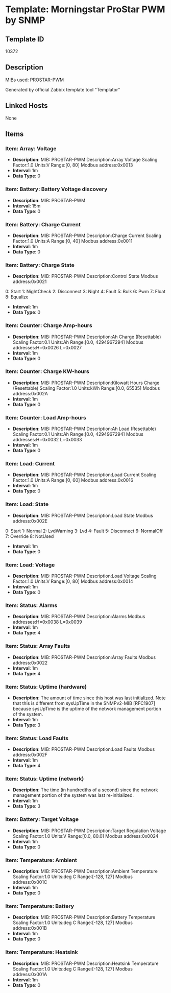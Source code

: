 # Template: Morningstar ProStar PWM by SNMP

## Template ID
10372

## Description
MIBs used:
PROSTAR-PWM

Generated by official Zabbix template tool "Templator"

## Linked Hosts
None

## Items

### Item: Array: Voltage
- **Description**: MIB: PROSTAR-PWM
Description:Array Voltage
Scaling Factor:1.0
Units:V
Range:[0, 80]
Modbus address:0x0013
- **Interval**: 1m
- **Data Type**: 0

### Item: Battery: Battery Voltage discovery
- **Description**: MIB: PROSTAR-PWM
- **Interval**: 15m
- **Data Type**: 0

### Item: Battery: Charge Current
- **Description**: MIB: PROSTAR-PWM
Description:Charge Current
Scaling Factor:1.0
Units:A
Range:[0, 40]
Modbus address:0x0011
- **Interval**: 1m
- **Data Type**: 0

### Item: Battery: Charge State
- **Description**: MIB: PROSTAR-PWM
Description:Control State
Modbus address:0x0021

0: Start
1: NightCheck
2: Disconnect
3: Night
4: Fault
5: Bulk
6: Pwm
7: Float
8: Equalize
- **Interval**: 1m
- **Data Type**: 0

### Item: Counter: Charge Amp-hours
- **Description**: MIB: PROSTAR-PWM
Description:Ah Charge (Resettable)
Scaling Factor:0.1
Units:Ah
Range:[0.0, 4294967294]
Modbus addresses:H=0x0026 L=0x0027
- **Interval**: 1m
- **Data Type**: 0

### Item: Counter: Charge KW-hours
- **Description**: MIB: PROSTAR-PWM
Description:Kilowatt Hours Charge (Resettable)
Scaling Factor:1.0
Units:kWh
Range:[0.0, 65535]
Modbus address:0x002A
- **Interval**: 1m
- **Data Type**: 0

### Item: Counter: Load Amp-hours
- **Description**: MIB: PROSTAR-PWM
Description:Ah Load (Resettable)
Scaling Factor:0.1
Units:Ah
Range:[0.0, 4294967294]
Modbus addresses:H=0x0032 L=0x0033
- **Interval**: 1m
- **Data Type**: 0

### Item: Load: Current
- **Description**: MIB: PROSTAR-PWM
Description:Load Current
Scaling Factor:1.0
Units:A
Range:[0, 60]
Modbus address:0x0016
- **Interval**: 1m
- **Data Type**: 0

### Item: Load: State
- **Description**: MIB: PROSTAR-PWM
Description:Load State
Modbus address:0x002E

0: Start
1: Normal
2: LvdWarning
3: Lvd
4: Fault
5: Disconnect
6: NormalOff
7: Override
8: NotUsed
- **Interval**: 1m
- **Data Type**: 0

### Item: Load: Voltage
- **Description**: MIB: PROSTAR-PWM
Description:Load Voltage
Scaling Factor:1.0
Units:V
Range:[0, 80]
Modbus address:0x0014
- **Interval**: 1m
- **Data Type**: 0

### Item: Status: Alarms
- **Description**: MIB: PROSTAR-PWM
Description:Alarms
Modbus addresses:H=0x0038 L=0x0039
- **Interval**: 1m
- **Data Type**: 4

### Item: Status: Array Faults
- **Description**: MIB: PROSTAR-PWM
Description:Array Faults
Modbus address:0x0022
- **Interval**: 1m
- **Data Type**: 4

### Item: Status: Uptime (hardware)
- **Description**: The amount of time since this host was last initialized. Note that this is different from sysUpTime in the SNMPv2-MIB [RFC1907] because sysUpTime is the uptime of the network management portion of the system.
- **Interval**: 1m
- **Data Type**: 3

### Item: Status: Load Faults
- **Description**: MIB: PROSTAR-PWM
Description:Load Faults
Modbus address:0x002F
- **Interval**: 1m
- **Data Type**: 4

### Item: Status: Uptime (network)
- **Description**: The time (in hundredths of a second) since the network management portion of the system was last re-initialized.
- **Interval**: 1m
- **Data Type**: 3

### Item: Battery: Target Voltage
- **Description**: MIB: PROSTAR-PWM
Description:Target Regulation Voltage
Scaling Factor:1.0
Units:V
Range:[0.0, 80.0]
Modbus address:0x0024
- **Interval**: 1m
- **Data Type**: 0

### Item: Temperature: Ambient
- **Description**: MIB: PROSTAR-PWM
Description:Ambient Temperature
Scaling Factor:1.0
Units:deg C
Range:[-128, 127]
Modbus address:0x001C
- **Interval**: 1m
- **Data Type**: 0

### Item: Temperature: Battery
- **Description**: MIB: PROSTAR-PWM
Description:Battery Temperature
Scaling Factor:1.0
Units:deg C
Range:[-128, 127]
Modbus address:0x001B
- **Interval**: 1m
- **Data Type**: 0

### Item: Temperature: Heatsink
- **Description**: MIB: PROSTAR-PWM
Description:Heatsink Temperature
Scaling Factor:1.0
Units:deg C
Range:[-128, 127]
Modbus address:0x001A
- **Interval**: 1m
- **Data Type**: 0

